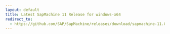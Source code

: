 ```yaml
---
layout: default
title: Latest SapMachine 11 Release for windows-x64
redirect_to:
  - https://github.com/SAP/SapMachine/releases/download/sapmachine-11.0.19/sapmachine-jre-11.0.19_windows-x64_bin.zip
---
```


